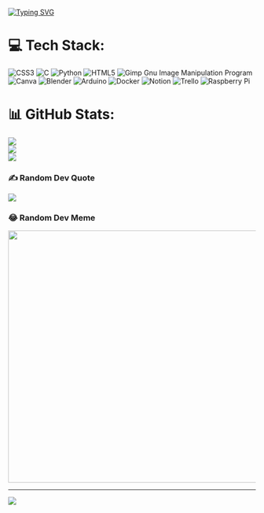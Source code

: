 <a href="https://git.io/typing-svg"><img src="https://readme-typing-svg.demolab.com?font=Orbitron&size=40&pause=1000&color=8E10D5&multiline=true&width=700&height=200&lines=%E2%80%8E+%E2%80%8E+%E2%80%8E%E2%80%8E+%E2%80%8EHi+%3A+);%3E+I'm+not+a+Dev;%3E+I+prefer+Network;%3E+So+this+is+my+GitHub" alt="Typing SVG" /></a>

# 💻 Tech Stack:
![CSS3](https://img.shields.io/badge/css3-%231572B6.svg?style=for-the-badge&logo=css3&logoColor=white) ![C](https://img.shields.io/badge/c-%2300599C.svg?style=for-the-badge&logo=c&logoColor=white) ![Python](https://img.shields.io/badge/python-3670A0?style=for-the-badge&logo=python&logoColor=ffdd54) ![HTML5](https://img.shields.io/badge/html5-%23E34F26.svg?style=for-the-badge&logo=html5&logoColor=white) ![Gimp Gnu Image Manipulation Program](https://img.shields.io/badge/Gimp-657D8B?style=for-the-badge&logo=gimp&logoColor=FFFFFF) ![Canva](https://img.shields.io/badge/Canva-%2300C4CC.svg?style=for-the-badge&logo=Canva&logoColor=white) ![Blender](https://img.shields.io/badge/blender-%23F5792A.svg?style=for-the-badge&logo=blender&logoColor=white) ![Arduino](https://img.shields.io/badge/-Arduino-00979D?style=for-the-badge&logo=Arduino&logoColor=white) ![Docker](https://img.shields.io/badge/docker-%230db7ed.svg?style=for-the-badge&logo=docker&logoColor=white) ![Notion](https://img.shields.io/badge/Notion-%23000000.svg?style=for-the-badge&logo=notion&logoColor=white) ![Trello](https://img.shields.io/badge/Trello-%23026AA7.svg?style=for-the-badge&logo=Trello&logoColor=white) ![Raspberry Pi](https://img.shields.io/badge/-RaspberryPi-C51A4A?style=for-the-badge&logo=Raspberry-Pi)
# 📊 GitHub Stats:
![](https://github-readme-stats.vercel.app/api?username=YameteNekoSan&theme=midnight-purple&hide_border=false&include_all_commits=true&count_private=true)<br/>
![](https://github-readme-streak-stats.herokuapp.com/?user=YameteNekoSan&theme=midnight-purple&hide_border=false)<br/>
![](https://github-readme-stats.vercel.app/api/top-langs/?username=YameteNekoSan&theme=midnight-purple&hide_border=false&include_all_commits=true&count_private=true&layout=compact)

### ✍️ Random Dev Quote
![](https://quotes-github-readme.vercel.app/api?type=horizontal&theme=tokyonight)

### 😂 Random Dev Meme
<img src="https://res.cloudinary.com/practicaldev/image/fetch/s--fhrVanJC--/c_limit%2Cf_auto%2Cfl_progressive%2Cq_auto%2Cw_880/https://dev-to-uploads.s3.amazonaws.com/uploads/articles/ie80g8dfk979zbsigwvj.png" width="512px"/>

---
[![](https://visitcount.itsvg.in/api?id=YameteNekoSan&icon=0&color=12)](https://visitcount.itsvg.in)

<!-- Proudly created with GPRM ( https://gprm.itsvg.in ) -->
